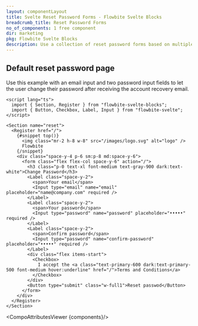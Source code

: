 ```yaml
---
layout: componentLayout
title: Svelte Reset Password Forms - Flowbite Svelte Blocks
breadcrumb_title: Reset Password Forms
no_of_components: 1 free component
dir: marketing
pkg: Flowbite Svelte Blocks
description: Use a collection of reset password forms based on multiple layouts to let your users change their password after going through the account recovery email.
---
```


<script lang="ts">
  import { TableProp, TableDefaultRow, CompoAttributesViewer } from '../utils'
  const components = 'Register, Section'
</script>

## Default reset password page

Use this example with an email input and two password input fields to let the user change their password after receiving the account recovery email.

```svelte example
<script lang="ts">
  import { Section, Register } from "flowbite-svelte-blocks";
  import { Button, Checkbox, Label, Input } from "flowbite-svelte";
</script>

<Section name="reset">
  <Register href="/">
    {#snippet top()}
      <img class="mr-2 h-8 w-8" src="/images/logo.svg" alt="logo" />
      Flowbite
    {/snippet}
    <div class="space-y-4 p-6 sm:p-8 md:space-y-6">
      <form class="flex flex-col space-y-6" action="/">
        <h3 class="p-0 text-xl font-medium text-gray-900 dark:text-white">Change Password</h3>
        <Label class="space-y-2">
          <span>Your email</span>
          <Input type="email" name="email" placeholder="name@company.com" required />
        </Label>
        <Label class="space-y-2">
          <span>Your password</span>
          <Input type="password" name="password" placeholder="•••••" required />
        </Label>
        <Label class="space-y-2">
          <span>Confirm password</span>
          <Input type="password" name="confirm-password" placeholder="•••••" required />
        </Label>
        <div class="flex items-start">
          <Checkbox>
            I accept the <a class="text-primary-600 dark:text-primary-500 font-medium hover:underline" href="/">Terms and Conditions</a>
          </Checkbox>
        </div>
        <Button type="submit" class="w-full1">Reset passwod</Button>
      </form>
    </div>
  </Register>
</Section>
```

<CompoAttributesViewer {components}/>
